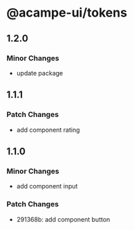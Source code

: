 # @acampe-ui/tokens

## 1.2.0

### Minor Changes

- update package

## 1.1.1

### Patch Changes

- add component rating

## 1.1.0

### Minor Changes

- add component input

### Patch Changes

- 291368b: add component button
